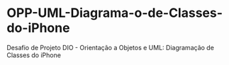 # OPP-UML-Diagrama-o-de-Classes-do-iPhone
Desafio de Projeto DIO - Orientação a Objetos e UML: Diagramação de Classes do iPhone
